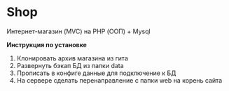 # Shop
Интернет-магазин (MVC) на PHP (ООП) + Mysql

**Инструкция по установке**

1. Клонировать архив магазина из гита
2. Развернуть бэкап БД из папки data
3. Прописать в конфиге данные для подключение к БД
4. На сервере сделать перенаправление с папки web на корень сайта